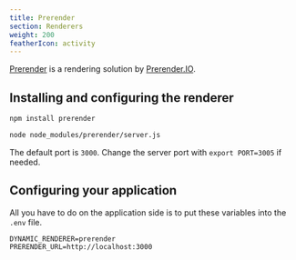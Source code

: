 ```yaml
---
title: Prerender
section: Renderers
weight: 200
featherIcon: activity
---
```


[Prerender](https://github.com/prerender/prerender) is a rendering solution by [Prerender.IO](https://prerender.io/).

## Installing and configuring the renderer

```bash
npm install prerender
```

```bash
node node_modules/prerender/server.js
```

The default port is `3000`. Change the server port with `export PORT=3005` if needed.

## Configuring your application

All you have to do on the application side is to put these variables into the `.env` file.

```
DYNAMIC_RENDERER=prerender
PRERENDER_URL=http://localhost:3000
```
